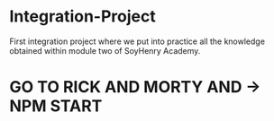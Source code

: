 # Integration-Project
 First integration project where we put into practice all the knowledge obtained within module two of SoyHenry Academy.




# GO TO RICK AND MORTY AND  -> NPM START